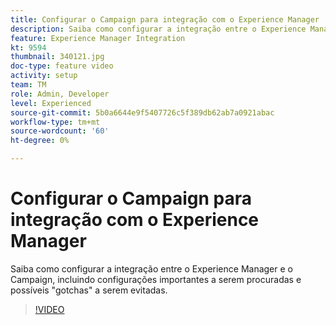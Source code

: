 ```yaml
---
title: Configurar o Campaign para integração com o Experience Manager
description: Saiba como configurar a integração entre o Experience Manager e o Campaign, incluindo configurações importantes a serem procuradas e possíveis "gotchas" a serem evitadas.
feature: Experience Manager Integration
kt: 9594
thumbnail: 340121.jpg
doc-type: feature video
activity: setup
team: TM
role: Admin, Developer
level: Experienced
source-git-commit: 5b0a6644e9f5407726c5f389db62ab7a0921abac
workflow-type: tm+mt
source-wordcount: '60'
ht-degree: 0%

---
```


# Configurar o Campaign para integração com o Experience Manager

Saiba como configurar a integração entre o Experience Manager e o Campaign, incluindo configurações importantes a serem procuradas e possíveis &quot;gotchas&quot; a serem evitadas.

>[!VIDEO](https://video.tv.adobe.com/v/340121?quality=12)
